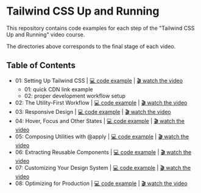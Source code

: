 # Tailwind CSS Up and Running

This repository contains code examples for each step of the "Tailwind CSS Up and Running" video course.

The directories above corresponds to the final stage of each video.

## Table of Contents

- 01: Setting Up Tailwind CSS | [💻 code example](01-setting-up-tailwindcss) | [🎬 watch the video](https://www.youtube.com/watch?v=qYgogv4R8zg)
  - 01: quick CDN link example
  - 02: proper development workflow setup
- 02: The Utility-First Workflow | [💻 code example](02-the-utility-first-workflow) | [🎬 watch the video](https://www.youtube.com/watch?v=UvF56fPGVt4)
- 03: Responsive Design | [💻 code example](03-responsive-design) | [🎬 watch the video](https://www.youtube.com/watch?v=hX1zUdj4Dw4)
- 04: Hover, Focus and Other States | [💻 code example](04-hover-focus-and-other-states) | [🎬 watch the video](https://www.youtube.com/watch?v=5_BPDve5-3M)
- 05: Composing Utilities with @apply | [💻 code example](05-composing-utilities-with-@apply) | [🎬 watch the video](https://www.youtube.com/watch?v=TrftauE2Vyk)
- 06: Extracting Reusable Components | [💻 code example](06-extracting-reusable-components) | [🎬 watch the video](https://www.youtube.com/watch?v=v-mkUxhaFVA)
- 07: Customizing Your Design System | [💻 code example](07-customizing-your-design-system) | [🎬 watch the video](https://www.youtube.com/watch?v=0l0Gx8gWPHk)
- 08: Optimizing for Production | [💻 code example](08-optimizing-for-production) | [🎬 watch the video](https://www.youtube.com/watch?v=HZn2LtBT59w)
